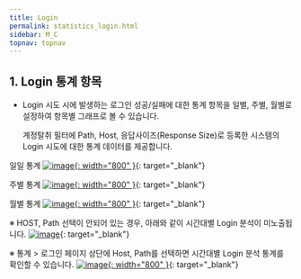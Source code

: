 ```yaml
---
title: Login
permalink: statistics_login.html
sidebar: M_C
topnav: topnav
---
```


## 1. Login 통계 항목
- Login 시도 시에 발생하는 로그인 성공/실패에 대한 통계 항목을 일별, 주별, 월별로 설정하여 항목별 그래프로 볼 수 있습니다.

     계정탈취 필터에 Path, Host, 응답사이즈(Response Size)로 등록한 시스템의 Login 시도에 대한 통계 데이터를 제공합니다.

일일 통계
[![image](/docs/images/Manual/common/statistics/login/1.png){: width="800" }](/docs/images/Manual/common/statistics/login/1.png){: target="_blank"}

주별 통계
[![image](/docs/images/Manual/common/statistics/login/2.png){: width="800" }](/docs/images/Manual/common/statistics/login/2.png){: target="_blank"}

월별 통계
[![image](/docs/images/Manual/common/statistics/login/3.png){: width="800" }](/docs/images/Manual/common/statistics/login/3.png){: target="_blank"}

※ HOST, Path 선택이 안되어 있는 경우, 아래와 같이 시간대별 Login 분석이 미노출됩니다.
[![image](/docs/images/Manual/common/statistics/login/4.png)](/docs/images/Manual/common/statistics/login/4.png){: target="_blank"}

※ 통계 > 로그인 페이지 상단에 Host, Path를 선택하면 시간대별 Login 분석 통계를 확인할 수 있습니다.
[![image](/docs/images/Manual/common/statistics/login/5.png){: width="800" }](/docs/images/Manual/common/statistics/login/5.png){: target="_blank"}

